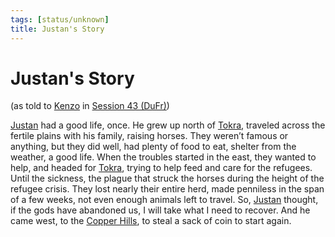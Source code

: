 ```yaml
---
tags: [status/unknown]
title: Justan's Story
---
```


# Justan's Story
(as told to [Kenzo](<../../../people/pcs/dunmar-fellowship/kenzo.md>) in [Session 43 (DuFr)](<../session-notes/session-43-dufr.md>))

[Justan](<../../../people/dunmari/justan.md>) had a good life, once. He grew up north of [Tokra](<../../../gazetteer/greater-dunmar/realms/dunmar/central-dunmar/tokra/tokra.md>), traveled across the fertile plains with his family, raising horses. They weren’t famous or anything, but they did well, had plenty of food to eat, shelter from the weather, a good life. When the troubles started in the east, they wanted to help, and headed for [Tokra](<../../../gazetteer/greater-dunmar/realms/dunmar/central-dunmar/tokra/tokra.md>), trying to help feed and care for the refugees. Until the sickness, the plague that struck the horses during the height of the refugee crisis. They lost nearly their entire herd, made penniless in the span of a few weeks, not even enough animals left to travel. So, [Justan](<../../../people/dunmari/justan.md>) thought, if the gods have abandoned us, I will take what I need to recover. And he came west, to the [Copper Hills](<../../../gazetteer/greater-dunmar/darba-highlands/copper-hills.md>), to steal a sack of coin to start again. 